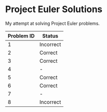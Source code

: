 # Project Euler Solutions
My attempt at solving Project Euler problems.

| Problem ID | Status    |
| ---------- | --------- |
| 1          | Incorrect |
| 2          | Correct   |
| 3          | Correct   |
| 4          | -         |
| 5          | Correct   |
| 6          | Correct   |
| 7          | -         |
| 8          | Incorrect |
